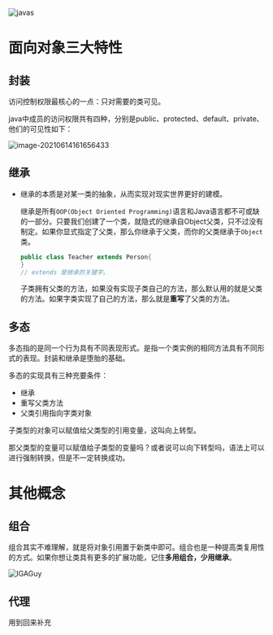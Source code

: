 ![javas](https://cdn.jsdelivr.net/gh/Flionay/pic_bed@master/Upic/202106/javas.png)

# 面向对象三大特性

## 封装

访问控制权限最核心的一点：只对需要的类可见。

java中成员的访问权限共有四种，分别是public、protected、default、private、他们的可见性如下：

![image-20210614161656433](https://cdn.jsdelivr.net/gh/Flionay/pic_bed@master/Upic/202106/image-20210614161656433.png)

## 继承

- 继承的本质是对某一类的抽象，从而实现对现实世界更好的建模。

  继承是所有`OOP(Object Oriented Programming)`语言和Java语言都不可或缺的一部分。只要我们创建了一个类，就隐式的继承自Object父类，只不过没有制定。如果你显式指定了父类，那么你继承于父类，而你的父类继承于`Object`类。

  ```java
  public class Teacher extends Person{
  }
  // extends 是继承的关键字。 
  ```

  子类拥有父类的方法，如果没有实现子类自己的方法，那么默认用的就是父类的方法。如果字类实现了自己的方法，那么就是**重写**了父类的方法。

## 多态

​	多态指的是同一个行为具有不同表现形式。是指一个类实例的相同方法具有不同形式的表现。封装和继承是堕胎的基础。

多态的实现具有三种充要条件：

- 继承
- 重写父类方法
- 父类引用指向字类对象

子类型的对象可以赋值给父类型的引用变量，这叫向上转型。

那父类型的变量可以赋值给子类型的变量吗？或者说可以向下转型吗，语法上可以进行强制转换，但是不一定转换成功。

# 其他概念

## 组合

组合其实不难理解，就是将对象引用置于新类中即可。组合也是一种提高类复用性的方式。如果你想让类具有更多的扩展功能，记住**多用组合，少用继承**。

 ![lGAGuy](https://cdn.jsdelivr.net/gh/Flionay/pic_bed@master/Upic/202106/lGAGuy.png)

## 代理

用到回来补充



